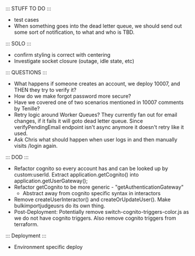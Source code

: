 ::: STUFF TO DO :::
- test cases
- When something goes into the dead letter queue, we should send out some sort of notification, to what and who is TBD. 


::: SOLO :::
- confirm styling is correct with centering
- Investigate socket closure (outage, idle state, etc)


::: QUESTIONS :::
- What happens if someone creates an account, we deploy 10007, and THEN they try to verify it?
- How do we make forgot password more secure? 
- Have we covered one of two scenarios mentioned in 10007 comments by Tenille?
- Retry logic around Worker Queues? They currently fan out for email changes, if it fails it will goto dead letter queue. Since verifyPendingEmail endpoint isn't async anymore it doesn't retry like it used. 
- Ask Chris what should happen when user logs in and then manually visits /login again.

::: DOD :::
- Refactor cognito so every account has and can be looked up by custom:userId. Extract application.getCognito() into application.getUserGateway();
- Refactor getCognito to be more generic - "getAuthenticationGateway"
  - Abstract away from cognito specific syntax in interactors
- Remove createUserInteractor() and createOrUpdateUser(). Make bulkimportjudgeusrs do its own thing.
- Post-Deployment: Potentially remove switch-cognito-triggers-color.js as we do not have cognito triggers. Also remove cognito triggers from terraform.


::: Deployment :::
- Environment specific deploy
 